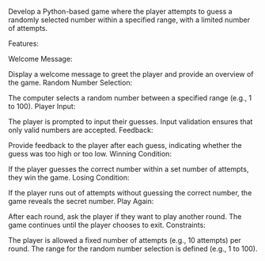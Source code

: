 
Develop a Python-based game where the player attempts to guess a randomly selected number within a specified range, with a limited number of attempts.

Features:

Welcome Message:

Display a welcome message to greet the player and provide an overview of the game.
Random Number Selection:

The computer selects a random number between a specified range (e.g., 1 to 100).
Player Input:

The player is prompted to input their guesses.
Input validation ensures that only valid numbers are accepted.
Feedback:

Provide feedback to the player after each guess, indicating whether the guess was too high or too low.
Winning Condition:

If the player guesses the correct number within a set number of attempts, they win the game.
Losing Condition:

If the player runs out of attempts without guessing the correct number, the game reveals the secret number.
Play Again:

After each round, ask the player if they want to play another round.
The game continues until the player chooses to exit.
Constraints:

The player is allowed a fixed number of attempts (e.g., 10 attempts) per round.
The range for the random number selection is defined (e.g., 1 to 100).